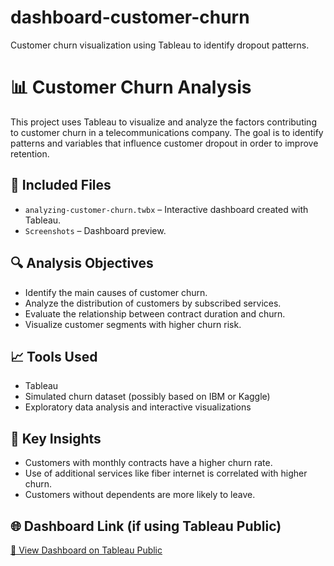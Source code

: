 # dashboard-customer-churn
Customer churn visualization using Tableau to identify dropout patterns.

# 📊 Customer Churn Analysis

This project uses Tableau to visualize and analyze the factors contributing to customer churn in a telecommunications company. The goal is to identify patterns and variables that influence customer dropout in order to improve retention.

## 📁 Included Files

- `analyzing-customer-churn.twbx` – Interactive dashboard created with Tableau.
- `Screenshots` – Dashboard preview.

## 🔍 Analysis Objectives

- Identify the main causes of customer churn.
- Analyze the distribution of customers by subscribed services.
- Evaluate the relationship between contract duration and churn.
- Visualize customer segments with higher churn risk.

## 📈 Tools Used

- Tableau
- Simulated churn dataset (possibly based on IBM or Kaggle)
- Exploratory data analysis and interactive visualizations

## 🧠 Key Insights

- Customers with monthly contracts have a higher churn rate.
- Use of additional services like fiber internet is correlated with higher churn.
- Customers without dependents are more likely to leave.

## 🌐 Dashboard Link (if using Tableau Public)

[🔗 View Dashboard on Tableau Public](https://public.tableau.com/app/profile/luciana5220/viz/analyzing-customer-churn-in-tableau/ChurnAnalysis?publish=yes)
